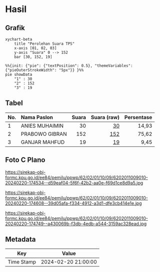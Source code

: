 # Hasil

## Grafik

```mermaid
xychart-beta
    title "Perolehan Suara TPS"
    x-axis [01, 02, 03]
    y-axis "Suara" 0 --> 152
    bar [30, 152, 19]
```

```mermaid
%%{init: {"pie": {"textPosition": 0.5}, "themeVariables": {"pieOuterStrokeWidth": "5px"}} }%%
pie showData
    "1" : 30
    "2" : 152
    "3" : 19
```

## Tabel

| No. | Nama Paslon    | Suara | Suara (raw) | Persentase |
|:--- |:-------------- | -----:| -----------:| ----------:|
| 1   | ANIES MUHAIMIN | 30    | [30][p-1]   | 14,93      |
| 2   | PRABOWO GIBRAN | 152   | [152][p-2]  | 75,62      |
| 3   | GANJAR MAHFUD  | 19    | [19][p-3]   | 9,45       |


[p-1]: https://github.com/gigit-pemilu/pemilu-2024-62-kalimantan-tengah/blob/main/pilpres/hitung-suara/sub/62-kalimantan-tengah/sub/02-kotawaringin-timur/sub/01-kota-besi/sub/1009-kota-besi-hulu/sub/010-tps/sub/paslon-1.txt
[p-2]: https://github.com/gigit-pemilu/pemilu-2024-62-kalimantan-tengah/blob/main/pilpres/hitung-suara/sub/62-kalimantan-tengah/sub/02-kotawaringin-timur/sub/01-kota-besi/sub/1009-kota-besi-hulu/sub/010-tps/sub/paslon-2.txt
[p-3]: https://github.com/gigit-pemilu/pemilu-2024-62-kalimantan-tengah/blob/main/pilpres/hitung-suara/sub/62-kalimantan-tengah/sub/02-kotawaringin-timur/sub/01-kota-besi/sub/1009-kota-besi-hulu/sub/010-tps/sub/paslon-3.txt

## Foto C Plano

https://sirekap-obj-formc.kpu.go.id/ee84/pemilu/ppwp/62/02/01/10/09/6202011009010-20240220-174534--d59eaf04-5f6f-42b2-aa0e-f69d1ce8d9a5.jpg

https://sirekap-obj-formc.kpu.go.id/ee84/pemilu/ppwp/62/02/01/10/09/6202011009010-20240220-174608--39d05afa-f334-4912-a3d1-dfe3cb414e1e.jpg

https://sirekap-obj-formc.kpu.go.id/ee84/pemilu/ppwp/62/02/01/10/09/6202011009010-20240220-174749--a430069b-f3db-4edb-a544-3159ac328ead.jpg


## Metadata

| Key        | Value               |
| ---------- | ------------------- |
| Time Stamp | 2024-02-20 21:00:00 |



